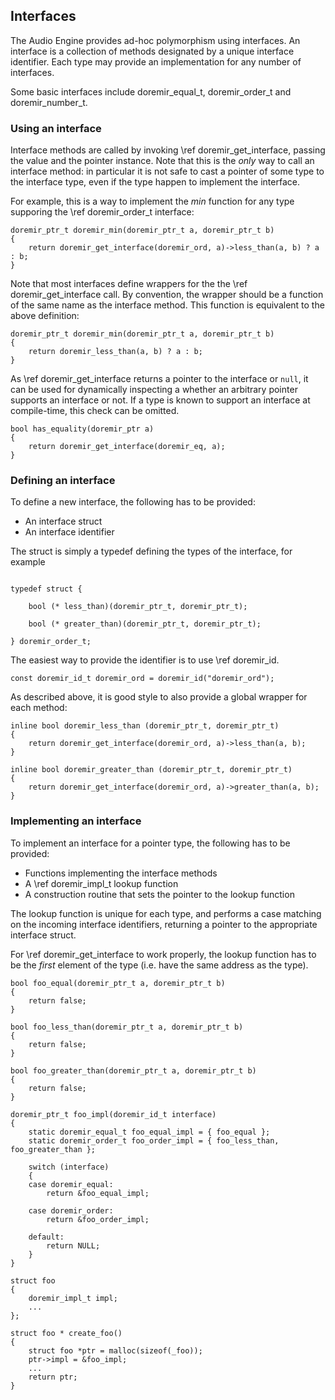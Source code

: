 
## Interfaces

The Audio Engine provides ad-hoc polymorphism using interfaces. An interface is a collection of methods
designated by a unique interface identifier. Each type may provide an implementation for any number of
interfaces.

Some basic interfaces include doremir_equal_t, doremir_order_t and doremir_number_t.

<!-- By convention, the interface identifier is a global constant of the same name as the interface type,
except for the `_t` suffix, so the identifier for the above interfaces are doremir_eq, doremir_ord and
doremir_num respectively. -->


### Using an interface

Interface methods are called by invoking \ref doremir_get_interface, passing the value and the pointer
instance. Note that this is the *only* way to call an interface method: in particular it is not safe to
cast a pointer of some type to the interface type, even if the type happen to implement the interface.

For example, this is a way to implement the *min* function for any type supporing the \ref doremir_order_t
interface:

~~~~~~~~~~~~~~~~~~~~~~~~~~~~~~~~~~~~~~~~~~~~~~~~~~~~~~~~~~~~
doremir_ptr_t doremir_min(doremir_ptr_t a, doremir_ptr_t b)
{             
    return doremir_get_interface(doremir_ord, a)->less_than(a, b) ? a : b;
}
~~~~~~~~~~~~~~~~~~~~~~~~~~~~~~~~~~~~~~~~~~~~~~~~~~~~~~~~~~~~

Note that most interfaces define wrappers for the the \ref doremir_get_interface call. By convention, the
wrapper should be a function of the same name as the interface method. This function is equivalent to the
above definition:

~~~~~~~~~~~~~~~~~~~~~~~~~~~~~~~~~~~~~~~~~~~~~~~~~~~~~~~~~~~~
doremir_ptr_t doremir_min(doremir_ptr_t a, doremir_ptr_t b)
{
    return doremir_less_than(a, b) ? a : b;
}
~~~~~~~~~~~~~~~~~~~~~~~~~~~~~~~~~~~~~~~~~~~~~~~~~~~~~~~~~~~~


As \ref doremir_get_interface returns a pointer to the interface or `null`, it can be used for dynamically inspecting a whether an arbitrary pointer supports an interface or not. If a type is known to support an
interface at compile-time, this check can be omitted.

~~~~~~~~~~~~~~~~~~~~~~~~~~~~~~~~~~~~~~~~~~~~~~~~~~~~~~~~~~~~
bool has_equality(doremir_ptr a)
{
    return doremir_get_interface(doremir_eq, a);
}
~~~~~~~~~~~~~~~~~~~~~~~~~~~~~~~~~~~~~~~~~~~~~~~~~~~~~~~~~~~~


### Defining an interface

To define a new interface, the following has to be provided:

* An interface struct
* An interface identifier

The struct is simply a typedef defining the types of the interface, for example

~~~~~~~~~~~~~~~~~~~~~~~~~~~~~~~~~~~~~~~~~~~~~~~~~~~~~~~~~~~~

typedef struct {

    bool (* less_than)(doremir_ptr_t, doremir_ptr_t);

    bool (* greater_than)(doremir_ptr_t, doremir_ptr_t);

} doremir_order_t;
~~~~~~~~~~~~~~~~~~~~~~~~~~~~~~~~~~~~~~~~~~~~~~~~~~~~~~~~~~~~


The easiest way to provide the identifier is to use \ref doremir_id.

~~~~~~~~~~~~~~~~~~~~~~~~~~~~~~~~~~~~~~~~~~~~~~~~~~~~~~~~~~~~
const doremir_id_t doremir_ord = doremir_id("doremir_ord");
~~~~~~~~~~~~~~~~~~~~~~~~~~~~~~~~~~~~~~~~~~~~~~~~~~~~~~~~~~~~

As described above, it is good style to also provide a global wrapper for each method:

~~~~~~~~~~~~~~~~~~~~~~~~~~~~~~~~~~~~~~~~~~~~~~~~~~~~~~~~~~~~
inline bool doremir_less_than (doremir_ptr_t, doremir_ptr_t)
{
    return doremir_get_interface(doremir_ord, a)->less_than(a, b);
}

inline bool doremir_greater_than (doremir_ptr_t, doremir_ptr_t)
{
    return doremir_get_interface(doremir_ord, a)->greater_than(a, b);
}

~~~~~~~~~~~~~~~~~~~~~~~~~~~~~~~~~~~~~~~~~~~~~~~~~~~~~~~~~~~~



### Implementing an interface

To implement an interface for a pointer type, the following has to be provided:

* Functions implementing the interface methods
* A \ref doremir_impl_t lookup function
* A construction routine that sets the pointer to the lookup function

The lookup function is unique for each type, and performs a case matching on the
incoming interface identifiers, returning a pointer to the appropriate interface
struct. 

For \ref doremir_get_interface to work properly, the lookup function has to be the *first* element
of the type (i.e. have the same address as the type).

~~~~~~~~~~~~~~~~~~~~~~~~~~~~~~~~~~~~~~~~~~~~~~~~~~~~~~~~~~~~~~~~~~~~~~~~~~~~~~~~
bool foo_equal(doremir_ptr_t a, doremir_ptr_t b)
{
    return false;
}

bool foo_less_than(doremir_ptr_t a, doremir_ptr_t b)
{
    return false;
}

bool foo_greater_than(doremir_ptr_t a, doremir_ptr_t b)
{
    return false;
}

doremir_ptr_t foo_impl(doremir_id_t interface)
{
    static doremir_equal_t foo_equal_impl = { foo_equal };
    static doremir_order_t foo_order_impl = { foo_less_than, foo_greater_than };

    switch (interface)
    {
    case doremir_equal:
        return &foo_equal_impl;

    case doremir_order:
        return &foo_order_impl;

    default:
        return NULL;
    }
}

struct foo
{
    doremir_impl_t impl;
    ...
};

struct foo * create_foo()
{
    struct foo *ptr = malloc(sizeof(_foo));
    ptr->impl = &foo_impl;
    ...
    return ptr;
}

~~~~~~~~~~~~~~~~~~~~~~~~~~~~~~~~~~~~~~~~~~~~~~~~~~~~~~~~~~~~~~~~~~~~~~~~~~~~~~~~

                           